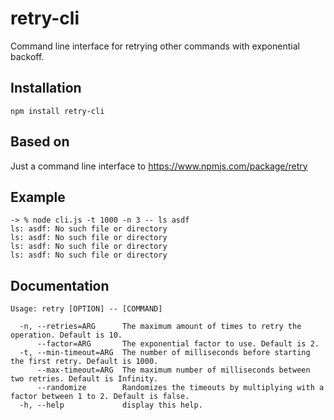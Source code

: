 # retry-cli

Command line interface for retrying other commands with exponential backoff.

## Installation

    npm install retry-cli

## Based on

Just a command line interface to https://www.npmjs.com/package/retry

## Example

```
-> % node cli.js -t 1000 -n 3 -- ls asdf
ls: asdf: No such file or directory
ls: asdf: No such file or directory
ls: asdf: No such file or directory
ls: asdf: No such file or directory
```

## Documentation

```
Usage: retry [OPTION] -- [COMMAND]

  -n, --retries=ARG      The maximum amount of times to retry the operation. Default is 10.
      --factor=ARG       The exponential factor to use. Default is 2.
  -t, --min-timeout=ARG  The number of milliseconds before starting the first retry. Default is 1000.
      --max-timeout=ARG  The maximum number of milliseconds between two retries. Default is Infinity.
      --randomize        Randomizes the timeouts by multiplying with a factor between 1 to 2. Default is false.
  -h, --help             display this help.
```
